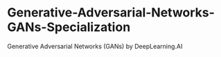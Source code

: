 # Generative-Adversarial-Networks-GANs-Specialization
Generative Adversarial Networks (GANs) by DeepLearning.AI
